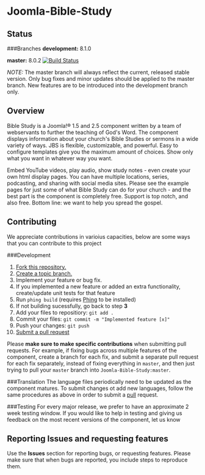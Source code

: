 Joomla-Bible-Study
==================
Status 
-----------
###Branches
**development:** 8.1.0

**master:** 8.0.2 [![Build Status](https://travis-ci.org/Joomla-Bible-Study/Joomla-Bible-Study.png)](https://travis-ci.org/Joomla-Bible-Study/Joomla-Bible-Study)

*NOTE:* The master branch will always reflect the current, released stable version. Only bug fixes and minor updates should be applied to the master branch. New features are to be introduced into the development branch only.

Overview
--------
Bible Study is a Joomla!® 1.5 and 2.5 component written by a team of webservants to further the teaching of God's Word. The component displays information about your church's Bible Studies or sermons in a wide variety of ways. JBS is flexible, customizable, and powerful. Easy to configure templates give you the maximum amount of choices. Show only what you want in whatever way you want.

Embed YouTube videos, play audio, show study notes - even create your own html display pages. You can have multiple locations, series, podcasting, and sharing with social media sites. Please see the example pages for just some of what Bible Study can do for your church - and the best part is the component is completely free. Support is top notch, and also free. Bottom line: we want to help you spread the gospel.

Contributing
------------
We appreciate contributions in varioius capacities, below are some ways that you can contribute to this project

###Development
1. [Fork this repository.][fork]
2. [Create a topic branch.][branch]
3. Implement your feature or bug fix.
4. If you implemented a new feature or added an extra functionality, create/update unit tests for that feature
4. Run `phing build` (requires [Phing][phing] to be installed)
5. If not building sucessfully, go back to step **3**
6. Add your files to repositiory: `git add .`
7. Commit your files: `git commit -m "Implemented feature [x]"`
8. Push your changes: `git push`
9. [Submit a pull request][pr]

Please **make sure to make specific contributions** when submitting pull requests. For example, if fixing bugs across multiple features of the component, create a branch for each fix, and submit a separate pull request for each fix separately, instead of fixing everything in `master`, and then just trying to pull your `master` branch into `Joomla-Bible-Study:master`.



###Translation 
The language files periodically need to be updated as the component matures. To submit changes ot add new languages, follow the same procedures as above in order to submit a [pull][pr] request.

###Testing
For every major release, we prefer to have an approximate 2 week testing window. If you would like to help in testing and giving us feedback on the most recent versions of the component, let us know

[fork]: http://help.github.com/fork-a-repo/
[branch]: http://learn.github.com/p/branching.html
[pr]: http://help.github.com/send-pull-requests/
[phing]: http://www.phing.info/


Reporting Issues and requesting features
----------------------------------------
Use the **Issues** section for reporting bugs, or requesting features. Please make sure that when bugs are reported, you include steps to reproduce them.
